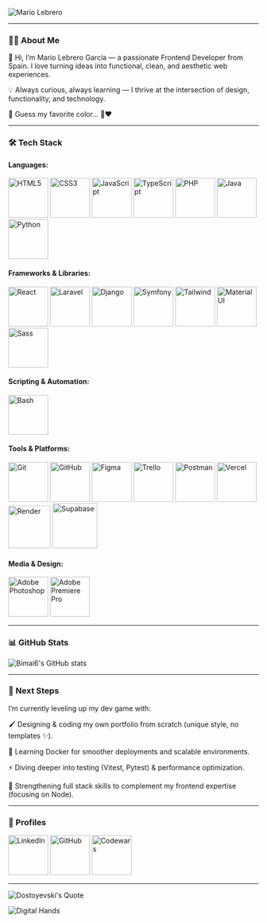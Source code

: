 ![Mario Lebrero](https://res.cloudinary.com/dus7e3jkj/image/upload/v1754416697/MLGFSD_Mesa_de_trabajo_1_tsswfm.jpg)

---

### 👨‍💻 About Me

👋 Hi, I’m Mario Lebrero García — a passionate Frontend Developer from Spain.
I love turning ideas into functional, clean, and aesthetic web experiences.

💡 Always curious, always learning — I thrive at the intersection of design, functionality, and technology.

🎨 Guess my favorite color… 🔴❤️

---

### 🛠️ Tech Stack

#### Languages:
<img src="https://res.cloudinary.com/dus7e3jkj/image/upload/v1757691085/html-124-svgrepo-com_iifi5d.svg" width="80" height="80" alt="HTML5"> <img src="https://res.cloudinary.com/dus7e3jkj/image/upload/v1757691361/css3-02-svgrepo-com_j3dhiy.svg" width="80" height="80" alt="CSS3"> <img src="https://res.cloudinary.com/dus7e3jkj/image/upload/v1757691734/javascript-155-svgrepo-com_css48d.svg" width="80" height="80" alt="JavaScript"> <img src="https://res.cloudinary.com/dus7e3jkj/image/upload/v1757692190/typescript-svgrepo-com_yfdrxc.svg" width="80" height="80" alt="TypeScript"> <img src="https://res.cloudinary.com/dus7e3jkj/image/upload/v1757692341/php01-svgrepo-com_yyimqq.svg" width="80" height="80" alt="PHP"> <img src="https://res.cloudinary.com/dus7e3jkj/image/upload/v1757692414/java-svgrepo-com_olvr8l.svg" width="80" height="80" alt="Java"> <img src="https://res.cloudinary.com/dus7e3jkj/image/upload/v1757692514/python-127-svgrepo-com_xslibp.svg" width="80" height="80" alt="Python"> 

#### Frameworks & Libraries:
<img src="https://res.cloudinary.com/dus7e3jkj/image/upload/v1757693228/react-javascript-js-framework-facebook-svgrepo-com_cewusc.svg" width="80" height="80" alt="React"> <img src="https://res.cloudinary.com/dus7e3jkj/image/upload/v1757693324/laravel-svgrepo-com_tr3inr.svg" width="80" height="80" alt="Laravel"> <img src="https://res.cloudinary.com/dus7e3jkj/image/upload/v1757693430/django-svgrepo-com_ufheji.svg" width="80" height="80" alt="Django"> <img src="https://res.cloudinary.com/dus7e3jkj/image/upload/v1757693531/symfony-svgrepo-com_comn7d.svg" width="80" height="80" alt="Symfony"> <img src="https://res.cloudinary.com/dus7e3jkj/image/upload/v1757693701/tailwind-svgrepo-com_swxfws.svg" width="80" height="80" alt="Tailwind"> <img src="https://res.cloudinary.com/dus7e3jkj/image/upload/v1757693834/material-ui-svgrepo-com_gb8wdm.svg" width="80" height="80" alt="Material UI"> <img src="https://res.cloudinary.com/dus7e3jkj/image/upload/v1757693936/sass-svgrepo-com_cmfoju.svg" width="80" height="80" alt="Sass">

#### Scripting & Automation:
<img src="https://res.cloudinary.com/dus7e3jkj/image/upload/v1757694394/bash_bhlxu4.png" width="80" height="80" alt="Bash">

#### Tools & Platforms:
<img src="https://res.cloudinary.com/dus7e3jkj/image/upload/v1757694583/git-svgrepo-com_1_zmob9z.svg" width="80" height="80" alt="Git"> <img src="https://res.cloudinary.com/dus7e3jkj/image/upload/v1757522004/github-142-svgrepo-com_tl2zgu.svg" width="80" height="80" alt="GitHub"> <img src="https://res.cloudinary.com/dus7e3jkj/image/upload/v1757694686/figma-svgrepo-com_ifu99t.svg" width="80" height="80" alt="Figma"> <img src="https://res.cloudinary.com/dus7e3jkj/image/upload/v1757694838/trello-logo-svgrepo-com_mwd8ee.svg" width="80" height="80" alt="Trello"> <img src="https://res.cloudinary.com/dus7e3jkj/image/upload/v1757695100/postman_pxofct.png" width="80" height="80" alt="Postman"> <img src="https://res.cloudinary.com/dus7e3jkj/image/upload/v1757695222/vercel-fill-svgrepo-com_nnfqlj.svg" width="80" height="80" alt="Vercel"> <img src="https://res.cloudinary.com/dus7e3jkj/image/upload/v1757695387/render_red_qjc9bm.png" width="85" height="85" alt="Render"> <img src="https://res.cloudinary.com/dus7e3jkj/image/upload/v1757695498/supabase_red_juaq9b.png" width="90" height="90" alt="Supabase">


#### Media & Design:
<img src="https://res.cloudinary.com/dus7e3jkj/image/upload/v1757696003/photoshop_red_xdbjyy.png" width="80" height="80" alt="Adobe Photoshop"> <img src="https://res.cloudinary.com/dus7e3jkj/image/upload/v1757695859/premiere_red_w5zogv.png" width="80" height="80" alt="Adobe Premiere Pro">

---

### 📊 GitHub Stats
![Bimai6's GitHub stats](https://github-readme-stats.vercel.app/api?username=Bimai6&show_icons=true&title_color=B20D23&icon_color=B20D23&text_color=ffffff&bg_color=0d1117)

---

### 🔮 Next Steps

I’m currently leveling up my dev game with:

🖌️ Designing & coding my own portfolio from scratch (unique style, no templates ✨).

🐳 Learning Docker for smoother deployments and scalable environments.

⚡ Diving deeper into testing (Vitest, Pytest) & performance optimization.

🔗 Strengthening full stack skills to complement my frontend expertise (focusing on Node).

---

### 🔗 Profiles
[<img src="https://res.cloudinary.com/dus7e3jkj/image/upload/v1757522004/linkedin-svgrepo-com_tn4iaq.svg" width="80" height="80" alt="LinkedIn">](https://www.linkedin.com/in/mario-lebrero-garcia/)
[<img src="https://res.cloudinary.com/dus7e3jkj/image/upload/v1757522004/github-142-svgrepo-com_tl2zgu.svg" width="80" height="80" alt="GitHub">](https://github.com/Bimai6)
[<img src="https://res.cloudinary.com/dus7e3jkj/image/upload/v1757696660/codewars_red_euz4jg.png" width="80" height="80" alt="Codewars">](https://www.codewars.com/users/Bimai6)

---

![Dostoyevski's Quote](https://res.cloudinary.com/dus7e3jkj/image/upload/v1754416812/Sin-t%C3%ADtulo-2_m9outm.png)


![Digital Hands](https://res.cloudinary.com/dus7e3jkj/image/upload/v1754416704/01f13b22d6c61ecf57ce5232aadf6cf9_ay0pfs.jpg)
